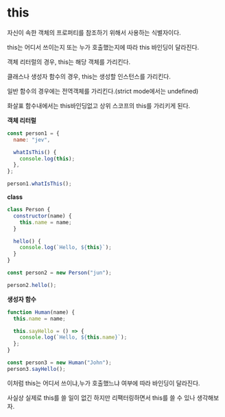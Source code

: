 # this

자신이 속한 객체의 프로퍼티를 참조하기 위해서 사용하는 식별자이다.

this는 어디서 쓰이는지 또는 누가 호출했는지에 따라 this 바인딩이 달라진다.

객체 리터럴의 경우, this는 해당 객체를 가리킨다.

클래스나 생성자 함수의 경우, this는 생성할 인스턴스를 가리킨다.

일반 함수의 경우에는 전역객체를 가리킨다.(strict mode에서는 undefined)

화살표 함수내에서는 this바인딩없고 상위 스코프의 this를 가리키게 된다.

**객체 리터럴**

```js
const person1 = {
  name: "jev",

  whatIsThis() {
    console.log(this);
  },
};

person1.whatIsThis();
```

**class**

```js
class Person {
  constructor(name) {
    this.name = name;
  }

  hello() {
    console.log(`Hello, ${this}`);
  }
}

const person2 = new Person("jun");

person2.hello();
```

**생성자 함수**

```js
function Human(name) {
  this.name = name;

  this.sayHello = () => {
    console.log(`Hello, ${this.name}`);
  };
}

const person3 = new Human("John");
person3.sayHello();
```

이처럼 this는 어디서 쓰이냐,누가 호출했느냐 여부에 따라 바인딩이 달라진다.

사실상 실제로 this를 쓸 일이 없긴 하지만 리팩터링하면서 this를 쓸 수 있나 생각해보자.

